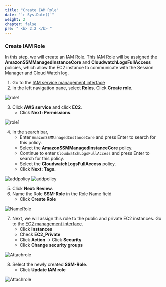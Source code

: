 ```yaml
---
title: "Create IAM Role"
date: "`r Sys.Date()`"
weight: 2
chapter: false
pre: " <b> 2.2 </b> "
---
```


### Create IAM Role

In this step, we will create an IAM Role. This IAM Role will be assigned the **AmazonSSMManagedInstanceCore** and **CloudwatchLogsFullAccess** policies, which allow the EC2 instance to communicate with the Session Manager and Cloud Watch log.

1. Go to the [IAM service management interface](https://console.aws.amazon.com/iamv2/)
2. In the left navigation pane, select **Roles**. Click **Create role**.

![role1](/images/2.prerequisite/039-iamrole.png)

3. Click **AWS service** and click **EC2**.
   + Click **Next: Permissions**.

![role1](/images/2.prerequisite/040-iamrole.png)

4. In the search bar,
   + Enter ```AmazonSSMManagedInstanceCore``` and press Enter to search for this policy.
   + Select the **AmazonSSMManagedInstanceCore** policy.
   + Continue to enter ```CloudwatchLogsFullAccess``` and press Enter to search for this policy.
   + Select the **CloudwatchLogsFullAccess** policy.
   + Click **Next: Tags.**

![addpolicy](/images/2.prerequisite/041-iamrole.png)
![addpolicy](/images/2.prerequisite/042-iamrole.png)

5. Click **Next: Review**.
6. Name the Role **SSM-Role** in the Role Name field
   + Click **Create Role**

![NameRole](/images/2.prerequisite/043-iamrole.png)

7. Next, we will assign this role to the public and private EC2 instances. Go to the [EC2 management interface](https://ap-southeast-1.console.aws.amazon.com/ec2).
   + Click **Instances**
   + Check **EC2_Private**
   + Click **Action** -> Click **Security**
   + Click **Change security groups**

![Attachrole](/images/2.prerequisite/044-iamrole.png)

8. Select the newly created **SSM-Role**.
   + Click **Update IAM role**

![Attachrole](/images/2.prerequisite/045-iamrole.png)